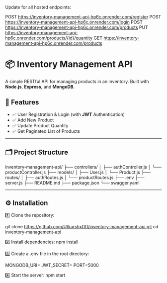 Update for all hosted endpoints:


POST https://inventory-management-api-hp6c.onrender.com/register
POST https://inventory-management-api-hp6c.onrender.com/login
POST https://inventory-management-api-hp6c.onrender.com/products
PUT https://inventory-management-api-hp6c.onrender.com/products/{id}/quantity
GET https://inventory-management-api-hp6c.onrender.com/products

# 📦 Inventory Management API

A simple RESTful API for managing products in an inventory. Built with **Node.js**, **Express**, and **MongoDB**.

## 🚀 Features

- ✅ User Registration & Login (with **JWT** Authentication)
- ✅ Add New Product
- ✅ Update Product Quantity
- ✅ Get Paginated List of Products

---

## 🗂️ Project Structure
inventory-management-api/
├── controllers/
│ ├── authController.js
│ └── productController.js
├── models/
│ ├── User.js
│ └── Product.js
├── routes/
│ ├── authRoutes.js
│ └── productRoutes.js
├── .env
├── server.js
├── README.md
├── package.json
└── swagger.yaml


---

## ⚙️ Installation

1️⃣ Clone the repository:

git clone https://github.com/UtkarshxDD/inventory-management-api.git
cd inventory-management-api

2️⃣ Install dependencies:
npm install

3️⃣ Create a .env file in the root directory:

MONGODB_URI=<your-mongodb-connection-string>
JWT_SECRET=<your-secret-key>
PORT=5000

4️⃣ Start the server:
npm start
